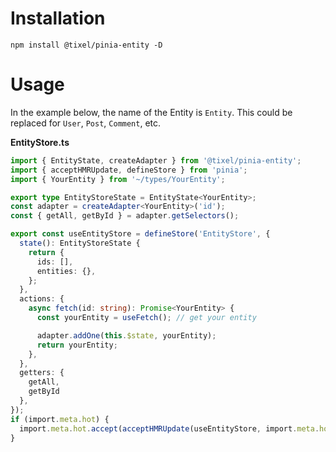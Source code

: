 # Installation

```
npm install @tixel/pinia-entity -D
```

# Usage

In the example below, the name of the Entity is `Entity`. This could be replaced for `User`, `Post`, `Comment`, etc.

**EntityStore.ts**
```typescript
import { EntityState, createAdapter } from '@tixel/pinia-entity';
import { acceptHMRUpdate, defineStore } from 'pinia';
import { YourEntity } from '~/types/YourEntity';

export type EntityStoreState = EntityState<YourEntity>;
const adapter = createAdapter<YourEntity>('id');
const { getAll, getById } = adapter.getSelectors();

export const useEntityStore = defineStore('EntityStore', {
  state(): EntityStoreState {
    return {
      ids: [],
      entities: {},
    };
  },
  actions: {
    async fetch(id: string): Promise<YourEntity> {
      const yourEntity = useFetch(); // get your entity

      adapter.addOne(this.$state, yourEntity);
      return yourEntity;
    },
  },
  getters: {
    getAll,
    getById
  },
});
if (import.meta.hot) {
  import.meta.hot.accept(acceptHMRUpdate(useEntityStore, import.meta.hot));
}
```

